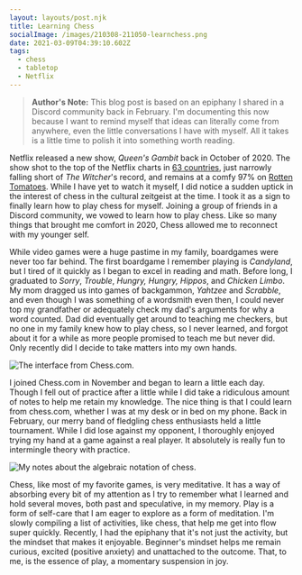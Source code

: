 ```yaml
---
layout: layouts/post.njk
title: Learning Chess
socialImage: /images/210308-211050-learnchess.png
date: 2021-03-09T04:39:10.602Z
tags:
  - chess
  - tabletop
  - Netflix
---
```

>  **Author's Note:** This blog post is based on an epiphany I shared in a Discord community back in February. I'm documenting this now because I want to remind myself that ideas can literally come from anywhere, even the little conversations I have with myself. All it takes is a little time to polish it into something worth reading.

Netflix released a new show, *Queen's Gambit* back in October of 2020. The show shot to the top of the Netflix charts in [63 countries](https://variety.com/2020/digital/news/queens-gambit-netflix-viewing-record-1234838090/), just narrowly falling short of *The Witcher*'s record, and remains at a comfy 97% on [Rotten Tomatoes](https://www.rottentomatoes.com/tv/the_queens_gambit). While I have yet to watch it myself, I did notice a sudden uptick in the interest of chess in the cultural zeitgeist at the time. I took it as a sign to finally learn how to play chess for myself. Joining a group of friends in a Discord community, we vowed to learn how to play chess. Like so many things that brought me comfort in 2020, Chess allowed me to reconnect with my younger self.

While video games were a huge pastime in my family, boardgames were never too far behind. The first boardgame I remember playing is *Candyland*, but I tired of it quickly as I began to excel in reading and math. Before long, I graduated to *Sorry*, *Trouble*, *Hungry, Hungry, Hippos*, and *Chicken Limbo*. My mom dragged us into games of backgammon, *Yahtzee* and *Scrabble*, and even though I was something of a wordsmith even then, I could never top my grandfather or adequately check my dad's arguments for why a word counted. Dad did eventually get around to teaching me checkers, but no one in my family knew how to play chess, so I never learned, and forgot about  it for a while as more people promised to teach me but never did. Only recently did I decide to take matters into my own hands.

![The interface from Chess.com.](/images/210308-211050-learnchess.png "The interface from Chess.com. Clearly I've got a lot of learning to do.")

I joined Chess.com in November and began to learn a little each day. Though I fell out of practice after a little while I did take a ridiculous amount of notes to help me retain my knowledge. The nice thing is that I could learn from chess.com, whether I was at my desk or in bed on my phone. Back in February, our merry band of fledgling chess enthusiasts held a little tournament. While I did lose against my opponent, I thoroughly enjoyed trying my hand at a game against a real player. It absolutely is really fun to intermingle theory with practice.

![My notes about the algebraic notation of chess.](/images/210308-233217-chessnotes.png "My notes about the algebraic notation of chess.")

Chess, like most of my favorite games, is very meditative. It has a way of absorbing every bit of my attention as I try to remember what I learned and hold several moves, both past and speculative, in my memory. Play is a form of self-care that I am eager to explore as a form of meditation. I'm slowly compiling a list of activities, like chess, that help me get into flow super quickly. Recently, I had the epiphany that it's not just the activity, but the mindset that makes it enjoyable. Beginner's mindset helps me remain curious, excited (positive anxiety) and unattached to the outcome. That, to me, is the essence of play, a momentary suspension in joy.